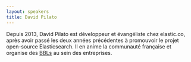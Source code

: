 ```yaml
---
layout: speakers
title: David Pilato
---
```

Depuis 2013, David Pilato est développeur et évangéliste chez elastic.co, après avoir passé les deux années précédentes à promouvoir le projet open-source Elasticsearch. 
Il en anime la communauté française et organise des [BBLs](www.elastic.co/blog/free-lunch-for-open-source-engineers) au sein des entreprises.
